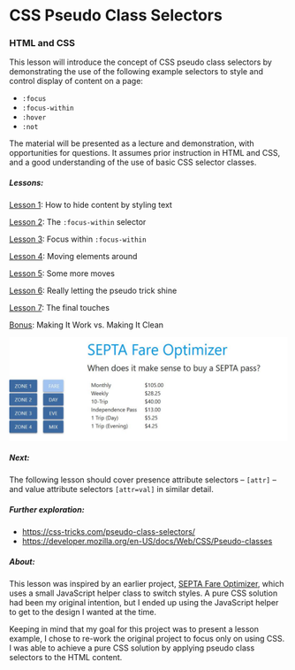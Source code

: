 # CSS Pseudo Class Selectors
### HTML and CSS

This lesson will introduce the concept of CSS pseudo class selectors by demonstrating the use of the following example selectors to style and control display of content on a page:

* `:focus`
* `:focus-within`
* `:hover`
* `:not`

The material will be presented as a lecture and demonstration, with opportunities for questions.  It assumes prior instruction in HTML and CSS, and a good understanding of the use of basic CSS selector classes.

##### Lessons:
[Lesson 1](ex1/demo.md): How to hide content by styling text

[Lesson 2](ex2/demo.md): The `:focus-within` selector 

[Lesson 3](ex3/demo.md): Focus within `:focus-within`

[Lesson 4](ex4/demo.md): Moving elements around

[Lesson 5](ex5/demo.md): Some more moves

[Lesson 6](ex6/demo.md): Really letting the pseudo trick shine

[Lesson 7](ex7/demo.md): The final touches

[Bonus](ex99/demo.md): Making It Work vs. Making It Clean

![screenshot](./septafares-2.JPG)

##### Next:

The following lesson should cover presence attribute selectors – `[attr]` –  and value attribute selectors `[attr=val]` in similar detail.

##### Further exploration:

* https://css-tricks.com/pseudo-class-selectors/
* https://developer.mozilla.org/en-US/docs/Web/CSS/Pseudo-classes


##### About:

This lesson was inspired by an earlier project, [SEPTA Fare Optimizer](https://github.com/NotTheDBA/septa-fare-optimizer), which uses a small JavaScript helper class to switch styles.  A pure CSS solution had been my original intention, but I ended up using the JavaScript helper to get to the design I wanted at the time.


Keeping in mind that my goal for this project was to present a lesson example, I chose to re-work the original project to focus only on using CSS.  I was able to achieve a pure CSS solution by applying pseudo class selectors to the HTML content.